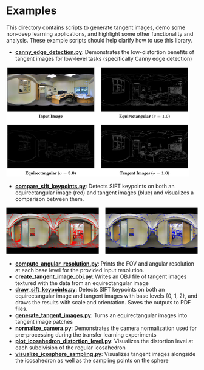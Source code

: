 # Examples

This directory contains scripts to generate tangent images, demo some non-deep learning applications, and highlight some other functionality and analysis. These example scripts should help clarify how to use this library.

* **[canny_edge_detection.py](./canny_edge_detection.py)**: Demonstrates the low-distortion benefits of tangent images for low-level tasks (specifically Canny edge detection)

![Canny edge detection](../images/canny.png)

* **[compare_sift_keypoints.py](./compare_sift_keypoints.py)**: Detects SIFT keypoints on both an equirectangular image (red) and tangent images (blue) and visualizes a comparison between them.

![SIFT keypoints](../images/sift.png)

* **[compute_angular_resolution.py](./compute_angular_resolution.py)**: Prints the FOV and angular resolution at each base level for the provided input resolution.
* **[create_tangent_image_obj.py](./create_tangent_image_obj.py)**: Writes an OBJ file of tangent images textured with the data from an equirectangular image
* **[draw_sift_keypoints.py](./draw_sift_keypoints.py)**: Detects SIFT keypoints on both an equirectangular image and tangent images with base levels {0, 1, 2}, and draws the results with scale and orientation. Saves the outputs to PDF files.
* **[generate_tangent_images.py](./generate_tangent_images.py)**: Turns an equirectangular images into tangent image patches
* **[normalize_camera.py](./normalize_camera.py)**: Demonstrates the camera normalization used for pre-processing during the transfer learning experiments
* **[plot_icosahedron_distortion_level.py](./plot_icosahedron_distortion_level.py)**: Visualizes the distortion level at each subdivision of the regular icosahedron
* **[visualize_icosphere_sampling.py](./visualize_icosphere_sampling.py)**: Visualizes tangent images alongside the icosahedron as well as the sampling points on the sphere